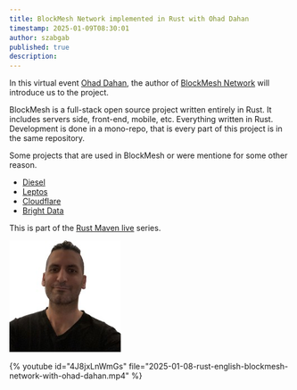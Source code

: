 ```yaml
---
title: BlockMesh Network implemented in Rust with Ohad Dahan
timestamp: 2025-01-09T08:30:01
author: szabgab
published: true
description:
---
```


In this virtual event [Ohad Dahan](https://www.linkedin.com/in/ohad-dahan-a31033266/), the author of [BlockMesh Network](https://github.com/block-mesh) will introduce us to the project.

BlockMesh is a full-stack open source project written entirely in Rust. It includes servers side, front-end, mobile, etc. Everything written in Rust. Development is done in a mono-repo,
that is every part of this project is in the same repository.

Some projects that are used in BlockMesh or were mentione for some other reason.

* [Diesel](https://diesel.rs/)
* [Leptos](https://www.leptos.dev/)
* [Cloudflare](https://www.cloudflare.com/)
* [Bright Data](https://brightdata.com/)

This is part of the [Rust Maven live](/live) series.

![Ohad Dahan](images/ohad-dahan.jpeg)


{% youtube id="4J8jxLnWmGs" file="2025-01-08-rust-english-blockmesh-network-with-ohad-dahan.mp4" %}
